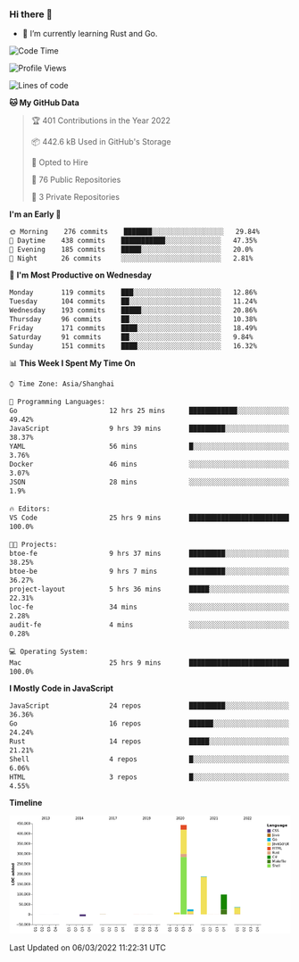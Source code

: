### Hi there 👋

- 🌱 I’m currently learning Rust and Go.

<!--START_SECTION:waka-->
![Code Time](http://img.shields.io/badge/Code%20Time-290%20hrs%2048%20mins-blue)

![Profile Views](http://img.shields.io/badge/Profile%20Views-0-blue)

![Lines of code](https://img.shields.io/badge/From%20Hello%20World%20I%27ve%20Written-795%20Thousand%20lines%20of%20code-blue)

**🐱 My GitHub Data** 

> 🏆 401 Contributions in the Year 2022
 > 
> 📦 442.6 kB Used in GitHub's Storage 
 > 
> 💼 Opted to Hire
 > 
> 📜 76 Public Repositories 
 > 
> 🔑 3 Private Repositories  
 > 
**I'm an Early 🐤** 

```text
🌞 Morning    276 commits    ███████░░░░░░░░░░░░░░░░░░   29.84% 
🌆 Daytime    438 commits    ███████████░░░░░░░░░░░░░░   47.35% 
🌃 Evening    185 commits    █████░░░░░░░░░░░░░░░░░░░░   20.0% 
🌙 Night      26 commits     ░░░░░░░░░░░░░░░░░░░░░░░░░   2.81%

```
📅 **I'm Most Productive on Wednesday** 

```text
Monday       119 commits    ███░░░░░░░░░░░░░░░░░░░░░░   12.86% 
Tuesday      104 commits    ██░░░░░░░░░░░░░░░░░░░░░░░   11.24% 
Wednesday    193 commits    █████░░░░░░░░░░░░░░░░░░░░   20.86% 
Thursday     96 commits     ██░░░░░░░░░░░░░░░░░░░░░░░   10.38% 
Friday       171 commits    ████░░░░░░░░░░░░░░░░░░░░░   18.49% 
Saturday     91 commits     ██░░░░░░░░░░░░░░░░░░░░░░░   9.84% 
Sunday       151 commits    ████░░░░░░░░░░░░░░░░░░░░░   16.32%

```


📊 **This Week I Spent My Time On** 

```text
⌚︎ Time Zone: Asia/Shanghai

💬 Programming Languages: 
Go                       12 hrs 25 mins      ████████████░░░░░░░░░░░░░   49.42% 
JavaScript               9 hrs 39 mins       █████████░░░░░░░░░░░░░░░░   38.37% 
YAML                     56 mins             █░░░░░░░░░░░░░░░░░░░░░░░░   3.76% 
Docker                   46 mins             ░░░░░░░░░░░░░░░░░░░░░░░░░   3.07% 
JSON                     28 mins             ░░░░░░░░░░░░░░░░░░░░░░░░░   1.9%

🔥 Editors: 
VS Code                  25 hrs 9 mins       █████████████████████████   100.0%

🐱‍💻 Projects: 
btoe-fe                  9 hrs 37 mins       █████████░░░░░░░░░░░░░░░░   38.25% 
btoe-be                  9 hrs 7 mins        █████████░░░░░░░░░░░░░░░░   36.27% 
project-layout           5 hrs 36 mins       █████░░░░░░░░░░░░░░░░░░░░   22.31% 
loc-fe                   34 mins             ░░░░░░░░░░░░░░░░░░░░░░░░░   2.28% 
audit-fe                 4 mins              ░░░░░░░░░░░░░░░░░░░░░░░░░   0.28%

💻 Operating System: 
Mac                      25 hrs 9 mins       █████████████████████████   100.0%

```

**I Mostly Code in JavaScript** 

```text
JavaScript               24 repos            █████████░░░░░░░░░░░░░░░░   36.36% 
Go                       16 repos            ██████░░░░░░░░░░░░░░░░░░░   24.24% 
Rust                     14 repos            █████░░░░░░░░░░░░░░░░░░░░   21.21% 
Shell                    4 repos             █░░░░░░░░░░░░░░░░░░░░░░░░   6.06% 
HTML                     3 repos             █░░░░░░░░░░░░░░░░░░░░░░░░   4.55%

```


**Timeline**

![Chart not found](https://raw.githubusercontent.com/elton/elton/main/charts/bar_graph.png) 


 Last Updated on 06/03/2022 11:22:31 UTC
<!--END_SECTION:waka-->

<!--
**elton/elton** is a ✨ _special_ ✨ repository because its `README.md` (this file) appears on your GitHub profile.

Here are some ideas to get you started:

- 🔭 I’m currently working on ...
- 🌱 I’m currently learning ...
- 👯 I’m looking to collaborate on ...
- 🤔 I’m looking for help with ...
- 💬 Ask me about ...
- 📫 How to reach me: ...
- 😄 Pronouns: ...
- ⚡ Fun fact: ...
-->
